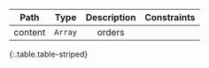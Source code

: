 |Path|Type|Description|Constraints|
|:--:|:--:|:---------:|:---------:|
|content| `Array` |orders||
{:.table.table-striped}
